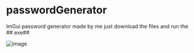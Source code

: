 # passwordGenerator
ImGui password generator made by me
just download the files and run the ##.exe##

![image](https://github.com/Plinkon/passwordGenerator/assets/104082154/34ee2fc3-a4f5-40ef-99e5-0c7e4098e298)
